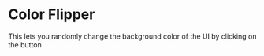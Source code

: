 # Color Flipper

This lets you randomly change the background color of the UI by clicking on the button
